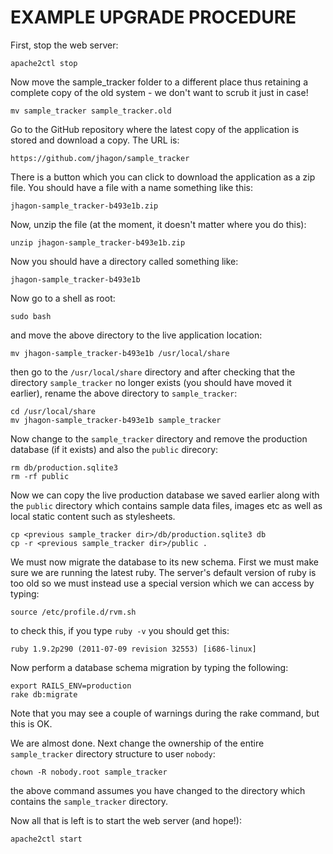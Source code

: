 EXAMPLE UPGRADE PROCEDURE
=========================

First, stop the web server:

```
apache2ctl stop
```

Now move the sample_tracker folder to a different place thus retaining a 
complete copy of the old system - we don't want to scrub it just in case!

```
mv sample_tracker sample_tracker.old
```

Go to the GitHub repository where the latest copy of the application is stored
and download a copy. The URL is:

```
https://github.com/jhagon/sample_tracker
```

There is a button which you can click to download the application as a zip
file. You should have a file with a name something like this:

```
jhagon-sample_tracker-b493e1b.zip
```

Now, unzip the file (at the moment, it doesn't matter where you do this):
```
unzip jhagon-sample_tracker-b493e1b.zip
```

Now you should have a directory called something like:

```
jhagon-sample_tracker-b493e1b
```

Now go to a shell as root:

```
sudo bash
```

and move the above directory to the live application location:

```
mv jhagon-sample_tracker-b493e1b /usr/local/share
```

then go to the `/usr/local/share` directory and after checking that the
directory `sample_tracker` no longer exists (you should have moved it
earlier), rename the above directory to `sample_tracker`:

```
cd /usr/local/share
mv jhagon-sample_tracker-b493e1b sample_tracker
```

Now change to the `sample_tracker` directory and remove the production database (if it exists) and also the `public` direcory:

```
rm db/production.sqlite3
rm -rf public
```

Now we can copy the live production database we saved earlier along with the
`public` directory which contains sample data files, images etc as well as
local static content such as stylesheets.

```
cp <previous sample_tracker dir>/db/production.sqlite3 db
cp -r <previous sample_tracker dir>/public .
```

We must now migrate the database to its new schema. First we must make
sure we are running the latest ruby. The server's default version of ruby is
too old so we must instead use a special version which we can access by
typing:

```
source /etc/profile.d/rvm.sh
```

to check this, if you type `ruby -v` you should get this:

```
ruby 1.9.2p290 (2011-07-09 revision 32553) [i686-linux]
```

Now perform a database schema migration by typing the following:

```
export RAILS_ENV=production
rake db:migrate
```

Note that you may see a couple of warnings during the rake command, but
this is OK.

We are almost done. Next change the ownership of the entire `sample_tracker`
directory structure to user `nobody`:

```
chown -R nobody.root sample_tracker
```

the above command assumes you have changed to the directory which contains
the `sample_tracker` directory.

Now all that is left is to start the web server (and hope!):

```
apache2ctl start
```

